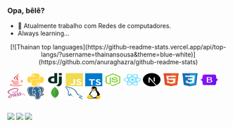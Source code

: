 ### Opa, bêlê?


- 🔭 Atualmente trabalho com Redes de computadores.
- Always learning...
  
<div align="center">
  [![Thainan top languages](https://github-readme-stats.vercel.app/api/top-langs/?username=thainansousa&theme=blue-white)](https://github.com/anuraghazra/github-readme-stats)
</div>

<div style="display: inline_block"><br>
  <img align="center" alt="Thainan-Java" height="30" width="40" src="https://raw.githubusercontent.com/devicons/devicon/master/icons/java/java-plain.svg">
  <img align="center" alt="Thainan-Py" height="30" width="40" src="https://raw.githubusercontent.com/devicons/devicon/master/icons/python/python-plain.svg">
  <img align="center" alt="Thainan-Django" height="30" width="40" src="https://raw.githubusercontent.com/devicons/devicon/master/icons/django/django-plain.svg">
  <img align="center" alt="Thainan-Js" height="30" width="40" src="https://raw.githubusercontent.com/devicons/devicon/master/icons/javascript/javascript-plain.svg">
  <img align="center" alt="Thainan-Ts" height="30" width="40" src="https://raw.githubusercontent.com/devicons/devicon/master/icons/typescript/typescript-plain.svg">
  <img align="center" alt="Thainan-NodeJS" height="30" width="40" src="https://raw.githubusercontent.com/devicons/devicon/master/icons/nodejs/nodejs-plain.svg">
  <img align="center" alt="Thainan-React" height="30" width="40" src="https://raw.githubusercontent.com/devicons/devicon/master/icons/react/react-original.svg">
  <img align="center" alt="Thainan-NextJS" height="30" width="40" src="https://raw.githubusercontent.com/devicons/devicon/master/icons/nextjs/nextjs-original.svg">
  <img align="center" alt="Thainan-HTML" height="30" width="40" src="https://raw.githubusercontent.com/devicons/devicon/master/icons/html5/html5-original.svg">
  <img align="center" alt="Thainan-CSS" height="30" width="40" src="https://raw.githubusercontent.com/devicons/devicon/master/icons/css3/css3-original.svg">
  <img align="center" alt="Thainan-Bootstrap" height="30" width="40" src="https://raw.githubusercontent.com/devicons/devicon/master/icons/bootstrap/bootstrap-original.svg">
  <img align="center" alt="Thainan-Sass" height="30" width="40" src="https://raw.githubusercontent.com/devicons/devicon/master/icons/sass/sass-original.svg">
  <img align="center" alt="Thainan-MongoDB" height="30" width="40" src="https://raw.githubusercontent.com/devicons/devicon/master/icons/postgresql/postgresql-original.svg">
  <img align="center" alt="Thainan-PostgreSQL" height="30" width="40" src="https://raw.githubusercontent.com/devicons/devicon/master/icons/mongodb/mongodb-original.svg">
  <img align="center" alt="Thainan-MySQL" height="30" width="40" src="https://raw.githubusercontent.com/devicons/devicon/master/icons/mysql/mysql-original.svg">
  <img align="center" alt="Thainan-Linux" height="30" width="40" src="https://raw.githubusercontent.com/devicons/devicon/master/icons/linux/linux-original.svg">
</div>

##

<div> 
  <a href="https://instagram.com/thainans11" target="_blank"><img src="https://img.shields.io/badge/-Instagram-%23E4405F?style=for-the-badge&logo=instagram&logoColor=white"></a>
  <a href = "mailto:thainansousa7@gmail.com"><img src="https://img.shields.io/badge/Gmail-D14836?style=for-the-badge&logo=gmail&logoColor=white"></a>
  <a href="https://www.linkedin.com/in/thainan-sousa-0347a3180" target="_blank"><img src="https://img.shields.io/badge/-LinkedIn-%230077B5?style=for-the-badge&logo=linkedin&logoColor=white"></a> 
 
 
</div>
